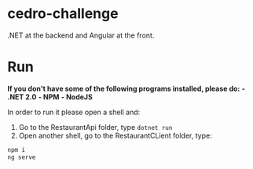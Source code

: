 # cedro-challenge
.NET at the backend and Angular at the front.

# Run
**If you don't have some of the following programs installed, please do:**
**- .NET 2.0**
**- NPM**
**- NodeJS**

In order to run it please open a shell and:

1. Go to the RestaurantApi folder, type `dotnet run`
2. Open another shell, go to the RestaurantCLient folder, type:
```bash
npm i
ng serve
```
